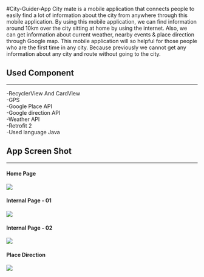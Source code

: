 #City-Guider-App
City mate is a mobile application that connects people to easily find a lot of information about the city from anywhere
through this mobile application. By using this mobile application, we can find information around 10km over the city sitting at home 
by using the internet. Also, we can get information about current weather, nearby events & place direction through Google map.
This mobile application will so helpful for those people who are the first time in any city. 
Because previously we cannot get any information about any city and route without going to the city.  

<h2> Used Component </h2>
<hr>
-RecyclerView And CardView<br>
-GPS<br>
-Google Place API<br>
-Google direction API<br>
-Weather API<br>
-Retrofit 2<br>
-Used language Java

<h2> App Screen Shot </h2>
<hr>
<h4> Home Page </h4>
<img src = "https://user-images.githubusercontent.com/48477320/69887497-6fd7b200-1311-11ea-8aff-f16cfafa830c.PNG" />

<h4> Internal Page - 01</h4>
<img src = "https://user-images.githubusercontent.com/48477320/69887502-78c88380-1311-11ea-80ce-21692392e020.PNG" />

<h4> Internal Page - 02</h4>
<img src = "https://user-images.githubusercontent.com/48477320/69887509-7cf4a100-1311-11ea-8964-0c85e3d30c00.PNG" />

<h4>Place Direction</h4>
<img src = "https://user-images.githubusercontent.com/48477320/69887513-82ea8200-1311-11ea-945c-8a2271f38d3a.PNG" />
